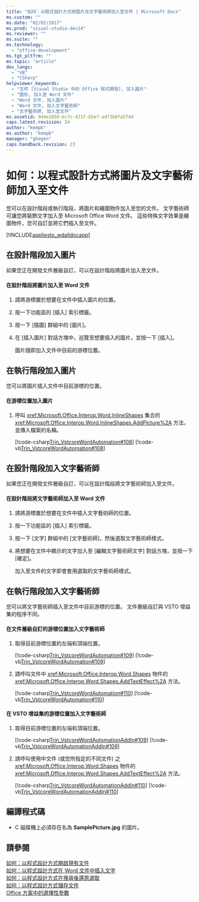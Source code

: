 ```yaml
---
title: "如何：以程式設計方式將圖片及文字藝術師加入至文件 | Microsoft Docs"
ms.custom: ""
ms.date: "02/02/2017"
ms.prod: "visual-studio-dev14"
ms.reviewer: ""
ms.suite: ""
ms.technology: 
  - "office-development"
ms.tgt_pltfrm: ""
ms.topic: "article"
dev_langs: 
  - "VB"
  - "CSharp"
helpviewer_keywords: 
  - "文件 [Visual Studio 中的 Office 程式開發], 加入圖片"
  - "圖形, 加入至 Word 文件"
  - "Word 文件, 加入圖片"
  - "Word 文件, 加入文字藝術師"
  - "文字藝術師, 加入至文件"
ms.assetid: 944e1858-bc7c-471f-b5e7-adf3b0fa574d
caps.latest.revision: 24
author: "kempb"
ms.author: "kempb"
manager: "ghogen"
caps.handback.revision: 23
---
```

# 如何：以程式設計方式將圖片及文字藝術師加入至文件
  您可以在設計階段或執行階段，將圖片和繪圖物件加入至您的文件。  文字藝術師可讓您將裝飾文字加入至 Microsoft Office Word 文件。  這些特殊文字效果是繪圖物件，您可自訂並將它們插入至文件。  
  
 [!INCLUDE[appliesto_wdalldocapp](../vsto/includes/appliesto-wdalldocapp-md.md)]  
  
## 在設計階段加入圖片  
 如果您正在開發文件層級自訂，可以在設計階段將圖片加入至文件。  
  
#### 在設計階段將圖片加入至 Word 文件  
  
1.  請將游標置於想要在文件中插入圖片的位置。  
  
2.  按一下功能區的 \[插入\] 索引標籤。  
  
3.  按一下 \[插圖\] 群組中的 \[圖片\]。  
  
4.  在 \[插入圖片\] 對話方塊中，巡覽至想要插入的圖片，並按一下 \[插入\]。  
  
     圖片隨即加入文件中目前的游標位置。  
  
## 在執行階段加入圖片  
 您可以將圖片插入文件中目前游標的位置。  
  
#### 在游標位置加入圖片  
  
1.  呼叫 <xref:Microsoft.Office.Interop.Word.InlineShapes> 集合的 <xref:Microsoft.Office.Interop.Word.InlineShapes.AddPicture%2A> 方法，並傳入檔案的名稱。  
  
     [!code-csharp[Trin_VstcoreWordAutomation#108](../snippets/csharp/VS_Snippets_OfficeSP/Trin_VstcoreWordAutomation/CS/ThisDocument.cs#108)]
     [!code-vb[Trin_VstcoreWordAutomation#108](../snippets/visualbasic/VS_Snippets_OfficeSP/Trin_VstcoreWordAutomation/VB/ThisDocument.vb#108)]  
  
## 在設計階段加入文字藝術師  
 如果您正在開發文件層級自訂，可以在設計階段將文字藝術師加入至文件。  
  
#### 在設計階段將文字藝術師加入至 Word 文件  
  
1.  請將游標置於想要在文件中插入文字藝術師的位置。  
  
2.  按一下功能區的 \[插入\] 索引標籤。  
  
3.  按一下 \[文字\] 群組中的 \[文字藝術師\]，然後選取文字藝術師樣式。  
  
4.  將想要在文件中顯示的文字加入至 \[編輯文字藝術師文字\] 對話方塊，並按一下 \[確定\]。  
  
     加入至文件的文字即會套用選取的文字藝術師樣式。  
  
## 在執行階段加入文字藝術師  
 您可以將文字藝術師插入至文件中目前游標的位置。  文件層級自訂與 VSTO 增益集的程序不同。  
  
#### 在文件層級自訂的游標位置加入文字藝術師  
  
1.  取得目前游標位置的左端和頂端位置。  
  
     [!code-csharp[Trin_VstcoreWordAutomation#109](../snippets/csharp/VS_Snippets_OfficeSP/Trin_VstcoreWordAutomation/CS/ThisDocument.cs#109)]
     [!code-vb[Trin_VstcoreWordAutomation#109](../snippets/visualbasic/VS_Snippets_OfficeSP/Trin_VstcoreWordAutomation/VB/ThisDocument.vb#109)]  
  
2.  請呼叫文件中 <xref:Microsoft.Office.Interop.Word.Shapes> 物件的 <xref:Microsoft.Office.Interop.Word.Shapes.AddTextEffect%2A> 方法。  
  
     [!code-csharp[Trin_VstcoreWordAutomation#110](../snippets/csharp/VS_Snippets_OfficeSP/Trin_VstcoreWordAutomation/CS/ThisDocument.cs#110)]
     [!code-vb[Trin_VstcoreWordAutomation#110](../snippets/visualbasic/VS_Snippets_OfficeSP/Trin_VstcoreWordAutomation/VB/ThisDocument.vb#110)]  
  
#### 在 VSTO 增益集的游標位置加入文字藝術師  
  
1.  取得目前游標位置的左端和頂端位置。  
  
     [!code-csharp[Trin_VstcoreWordAutomationAddIn#109](../snippets/csharp/VS_Snippets_OfficeSP/Trin_VstcoreWordAutomationAddIn/CS/ThisAddIn.cs#109)]
     [!code-vb[Trin_VstcoreWordAutomationAddIn#109](../snippets/visualbasic/VS_Snippets_OfficeSP/Trin_VstcoreWordAutomationAddIn/VB/ThisAddIn.vb#109)]  
  
2.  請呼叫使用中文件 \(或您所指定的不同文件\) 之 <xref:Microsoft.Office.Interop.Word.Shapes> 物件的 <xref:Microsoft.Office.Interop.Word.Shapes.AddTextEffect%2A> 方法。  
  
     [!code-csharp[Trin_VstcoreWordAutomationAddIn#110](../snippets/csharp/VS_Snippets_OfficeSP/Trin_VstcoreWordAutomationAddIn/CS/ThisAddIn.cs#110)]
     [!code-vb[Trin_VstcoreWordAutomationAddIn#110](../snippets/visualbasic/VS_Snippets_OfficeSP/Trin_VstcoreWordAutomationAddIn/VB/ThisAddIn.vb#110)]  
  
## 編譯程式碼  
  
-   C 磁碟機上必須存在名為 **SamplePicture.jpg** 的圖片。  
  
## 請參閱  
 [如何：以程式設計方式開啟現有文件](../vsto/how-to-programmatically-open-existing-documents.md)   
 [如何：以程式設計方式在 Word 文件中插入文字](../vsto/how-to-programmatically-insert-text-into-word-documents.md)   
 [如何：以程式設計方式在搜尋後還原選取](../vsto/how-to-programmatically-restore-selections-after-searches.md)   
 [如何：以程式設計方式儲存文件](../vsto/how-to-programmatically-save-documents.md)   
 [Office 方案中的選擇性參數](../vsto/optional-parameters-in-office-solutions.md)  
  
  